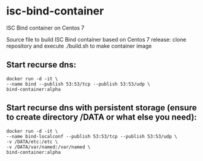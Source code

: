 # isc-bind-container
ISC Bind container on Centos 7

Source file to build ISC Bind container based on Centos 7 release: clone repository and execute ./build.sh to make container image

## Start recurse dns:

```
docker run -d -it \
--name bind --publish 53:53/tcp --publish 53:53/udp \
bind-container:alpha
```

## Start recurse dns with persistent storage (ensure to create directory /DATA or what else you need):

```
docker run -d -it \
--name bind-localconf --publish 53:53/tcp --publish 53:53/udp \
-v /DATA/etc:/etc \
-v /DATA/var/named:/var/named \
bind-container:alpha
```
